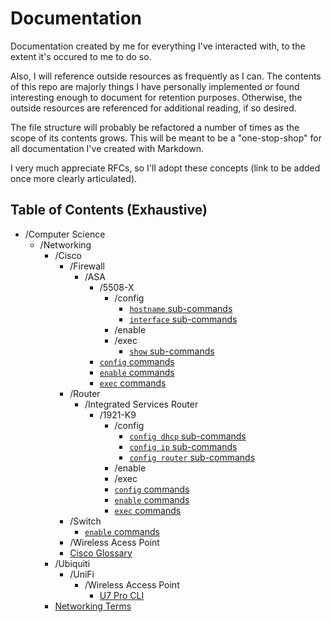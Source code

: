 # Documentation

Documentation created by me for everything I've interacted with,
to the extent it's occured to me to do so.

Also, I will reference outside resources as frequently as I can.
The contents of this repo are majorly things I have personally
implemented or found interesting enough to document for retention
purposes. Otherwise, the outside resources are referenced for
additional reading, if so desired.

The file structure will probably be refactored a number of times
as the scope of its contents grows. This will be meant to be a
"one-stop-shop" for all documentation I've created with Markdown.

I very much appreciate RFCs, so I'll adopt these concepts
(link to be added once more clearly articulated).

## Table of Contents (Exhaustive)

- /Computer Science
    - /Networking
        - /Cisco
            - /Firewall
                - /ASA
                    - /5508-X
                        - /config
                            - [`hostname` sub-commands](/Computer%20Science/Networking/Cisco/Firewall/ASA/5508-X/config/hostname.md)
                            - [`interface` sub-commands](/Computer%20Science/Networking/Cisco/Firewall/ASA/5508-X/config/interface.md)
                        - /enable
                        - /exec
                            - [`show` sub-commands](/Computer%20Science/Networking/Cisco/Firewall/ASA/5508-X/exec/show.md)
                    - [`config` commands](/Computer%20Science/Networking/Cisco/Firewall/ASA/5508-X/config.md)
                    - [`enable` commands](/Computer%20Science/Networking/Cisco/Firewall/ASA/5508-X/enable.md)
                    - [`exec` commands](/Computer%20Science/Networking/Cisco/Firewall/ASA/5508-X/exec.md)
            - /Router
                - /Integrated Services Router
                    - /1921-K9
                        - /config
                            - [`config dhcp` sub-commands](/Computer%20Science/Networking/Cisco/Router/Integrated%20Services%20Router/1921-K9/config/config%20dhcp.md)
                            - [`config ip` sub-commands](/Computer%20Science/Networking/Cisco/Router/Integrated%20Services%20Router/1921-K9/config/config%20ip.md)
                            - [`config router` sub-commands](/Computer%20Science/Networking/Cisco/Router/Integrated%20Services%20Router/1921-K9/config/config%20router.md)
                        - /enable
                        - /exec
                        - [`config` commands](/Computer%20Science/Networking/Cisco/Router/Integrated%20Services%20Router/1921-K9/config.md)
                        - [`enable` commands](/Computer%20Science/Networking/Cisco/Router/Integrated%20Services%20Router/1921-K9/enable.md)
                        - [`exec` commands](/Computer%20Science/Networking/Cisco/Router/Integrated%20Services%20Router/1921-K9/exec.md)
            - /Switch
                - [`enable` commands](/Computer%20Science/Networking/Cisco/Switch/enable.md)
            - /Wireless Acess Point
            - [Cisco Glossary](/Computer%20Science/Networking/Cisco/cisco-glossary.md)
        - /Ubiquiti
            - /UniFi
                - /Wireless Access Point
                    - [U7 Pro CLI](/Computer%20Science/Networking/Ubiquiti/UniFi/Wireless%20Access%20Point/U7-Pro%20CLI.md)
        - [Networking Terms](/Computer%20Science/Networking/networking-terms.md)
